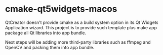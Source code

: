 # cmake-qt5widgets-macos
QtCreator doesn't provide cmake as a build system option in its Qt Widgets Application wizard. This project is to provide such template plus make app package all Qt libraries into app bundle.

Next steps will be adding more third-party libraries such as ffmpeg and OpenCV and packing them into app bundle.
